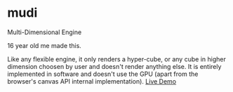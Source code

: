 # mudi
Multi-Dimensional Engine

16 year old me made this.

Like any flexible engine, it only renders a hyper-cube, or any cube in higher dimension choosen by user and doesn't render anything else. It is entirely implemented in software and doesn't use the GPU (apart from the browser's canvas API internal implementation).
[Live Demo](https://angramme.github.io/mudi/)
